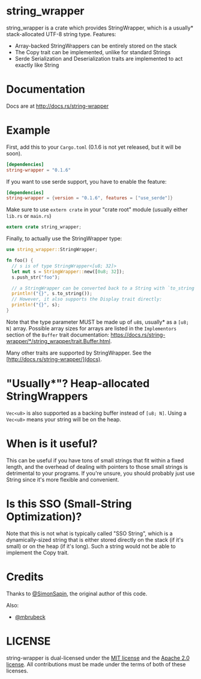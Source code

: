 # string_wrapper

string_wrapper is a crate which provides StringWrapper, which is a usually*
stack-allocated UTF-8 string type. Features:

- Array-backed StringWrappers can be entirely stored on the stack
- The Copy trait can be implemented, unlike for standard Strings
- Serde Serialization and Deserialization traits are implemented to act exactly
  like String

# Documentation

Docs are at http://docs.rs/string-wrapper

# Example

First, add this to your `Cargo.toml` (0.1.6 is not yet released, but it will be
soon).

```toml
[dependencies]
string-wrapper = "0.1.6"
```

If you want to use serde support, you have to enable the feature:

```toml
[dependencies]
string-wrapper = {version = "0.1.6", features = ["use_serde"]}
```

Make sure to use `extern crate` in your "crate root" module (usually either
`lib.rs` or `main.rs`)

```rust
extern crate string_wrapper;
```

Finally, to actually use the StringWrapper type:

```rust
use string_wrapper::StringWrapper;

fn foo() {
  // s is of type StringWrapper<[u8; 32]>
  let mut s = StringWrapper::new([0u8; 32]);
  s.push_str("foo");

  // a StringWrapper can be converted back to a String with `to_string`:
  println!("{}", s.to_string());
  // However, it also supports the Display trait directly:
  println!("{}", s);
}
```

Note that the type parameter MUST be made up of `u8`s, usually* as a `[u8; N]`
array. Possible array sizes for arrays are listed in the
`Implementors` section of the `Buffer` trait documentation:
https://docs.rs/string-wrapper/*/string_wrapper/trait.Buffer.html.

Many other traits are supported by StringWrapper. See the
[http://docs.rs/string-wrapper/](docs).

# "Usually*"? Heap-allocated StringWrappers

`Vec<u8>` is also supported as a backing buffer instead of `[u8; N]`. Using a
`Vec<u8>` means your string will be on the heap.

# When is it useful?

This can be useful if you have tons of small strings that fit within a fixed
length, and the overhead of dealing with pointers to those small strings is
detrimental to your programs. If you're unsure, you should probably just use
String since it's more flexible and convenient.

# Is this SSO (Small-String Optimization)?

Note that this is not what is typically called "SSO String", which is a
dynamically-sized string that is either stored directly on the stack (if it's
small) or on the heap (if it's long). Such a string would not be able to
implement the Copy trait.

# Credits

Thanks to [@SimonSapin](https://github.com/SimonSapin/), the original author of
this code.

Also:

- [@mbrubeck](https://github.com/mbrubeck/)

# LICENSE

string-wrapper is dual-licensed under the [MIT
license](https://opensource.org/licenses/MIT) and the [Apache 2.0
license](https://opensource.org/licenses/Apache-2.0). All contributions must be
made under the terms of both of these licenses.

